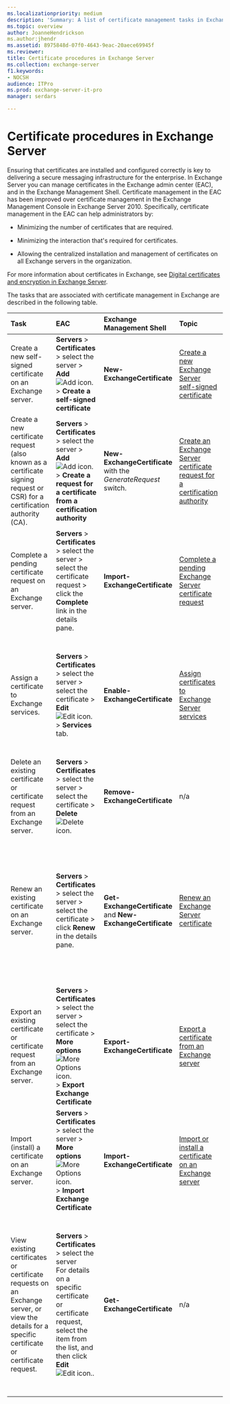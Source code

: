 ```yaml
---
ms.localizationpriority: medium
description: 'Summary: A list of certificate management tasks in Exchange Server.'
ms.topic: overview
author: JoanneHendrickson
ms.author:jhendr
ms.assetid: 8975848d-07f0-4643-9eac-20aece69945f
ms.reviewer:
title: Certificate procedures in Exchange Server
ms.collection: exchange-server
f1.keywords:
- NOCSH
audience: ITPro
ms.prod: exchange-server-it-pro
manager: serdars

---
```


# Certificate procedures in Exchange Server

Ensuring that certificates are installed and configured correctly is key to delivering a secure messaging infrastructure for the enterprise. In Exchange Server you can manage certificates in the Exchange admin center (EAC), and in the Exchange Management Shell. Certificate management in the EAC has been improved over certificate management in the Exchange Management Console in Exchange Server 2010. Specifically, certificate management in the EAC can help administrators by:

- Minimizing the number of certificates that are required.

- Minimizing the interaction that's required for certificates.

- Allowing the centralized installation and management of certificates on all Exchange servers in the organization.

For more information about certificates in Exchange, see [Digital certificates and encryption in Exchange Server](certificates.md).

The tasks that are associated with certificate management in Exchange are described in the following table.

|**Task**|**EAC**|**Exchange Management Shell**|**Topic**|**Comments**|
|:-----|:-----|:-----|:-----|:-----|
|Create a new self-signed certificate on an Exchange server.|**Servers** \> **Certificates** \> select the server \> **Add** ![Add icon.](../../media/ITPro_EAC_AddIcon.png) \> **Create a self-signed certificate**|**New-ExchangeCertificate**|[Create a new Exchange Server self-signed certificate](create-self-signed-certificates.md)|You can create new self-signed certificates and configure the certificates for Exchange services in one step.|
|Create a new certificate request (also known as a certificate signing request or CSR) for a certification authority (CA).|**Servers** \> **Certificates** \> select the server \> **Add** ![Add icon.](../../media/ITPro_EAC_AddIcon.png) \> **Create a request for a certificate from a certification authority**|**New-ExchangeCertificate** with the _GenerateRequest_ switch.|[Create an Exchange Server certificate request for a certification authority](create-ca-certificate-requests.md)|The procedures are the same for an internal CA (for example, Active Directory Certificate Services) or a commercial CA.|
|Complete a pending certificate request on an Exchange server.|**Servers** \> **Certificates** \> select the server \> select the certificate request \> click the **Complete** link in the details pane.|**Import-ExchangeCertificate**|[Complete a pending Exchange Server certificate request](complete-pending-certificate-requests.md)|After you receive the certificate file or files from the CA, you install them on the Exchange server.|
|Assign a certificate to Exchange services.|**Servers** \> **Certificates** \> select the server \> select the certificate \> **Edit** ![Edit icon.](../../media/ITPro_EAC_EditIcon.png) \> **Services** tab.|**Enable-ExchangeCertificate**|[Assign certificates to Exchange Server services](assign-certificates-to-services.md)|The procedures are the same for self-signed certificates, or certificates that were issued by a CA.  <br/> For certificates issued by a CA, you can only assign the certificates to Exchange services after you complete the pending certificate request (install the certificate on the Exchange server).|
|Delete an existing certificate or certificate request from an Exchange server.|**Servers** \> **Certificates** \> select the server \> select the certificate \> **Delete** ![Delete icon.](../../media/ITPro_EAC_DeleteIcon.png)|**Remove-ExchangeCertificate**|n/a|The procedures are the same for self-signed certificates, certificate requests, or certificates issued by a CA.|
|Renew an existing certificate on an Exchange server.|**Servers** \> **Certificates** \> select the server \> select the certificate \> click **Renew** in the details pane.|**Get-ExchangeCertificate** and **New-ExchangeCertificate**|[Renew an Exchange Server certificate](renew-certificates.md)|For self-signed certificates, you renew the certificate in one step.  <br/> For certificates that were issued by a CA, you create a request to renew the certificate, and send the request to the CA.  <br/> The notification viewer in the EAC displays a warning when a certificate on any Exchange server in your organization is about to expire.|
|Export an existing certificate or certificate request from an Exchange server.|**Servers** \> **Certificates** \> select the server \> select the certificate \> **More options** ![More Options icon.](../../media/ITPro_EAC_MoreOptionsIcon.png) \> **Export Exchange Certificate**|**Export-ExchangeCertificate**|[Export a certificate from an Exchange server](export-certificates.md)|You can only export valid (unexpired) certificates where the **PrivateKeyExportable** property has the value `True`.  <br/> You can only export pending certificate requests in the Exchange Management Shell. You can't import an exported pending certificate request.|
|Import (install) a certificate on an Exchange server.|**Servers** \> **Certificates** \> select the server \> **More options** ![More Options icon.](../../media/ITPro_EAC_MoreOptionsIcon.png) \> **Import Exchange Certificate**|**Import-ExchangeCertificate**|[Import or install a certificate on an Exchange server](import-certificates.md)|Import a certificate that was exported from another server.|
|View existing certificates or certificate requests on an Exchange server, or view the details for a specific certificate or certificate request.|**Servers** \> **Certificates** \> select the server  <br/> For details on a specific certificate or certificate request, select the item from the list, and then click **Edit** ![Edit icon.](../../media/ITPro_EAC_EditIcon.png).|**Get-ExchangeCertificate**|n/a|Some certificate properties are visible in the details pane in the EAC when you select the certificate or certificate request from the list.  <br/> Some certificate properties aren't visible in the standard view in the Exchange Management Shell. To see them, you need to specify the property name (exact name or wildcard match) with the **Format-Table** or **Format-List** cmdlets. For more information, see [Get-ExchangeCertificate](/powershell/module/exchange/get-exchangecertificate).|